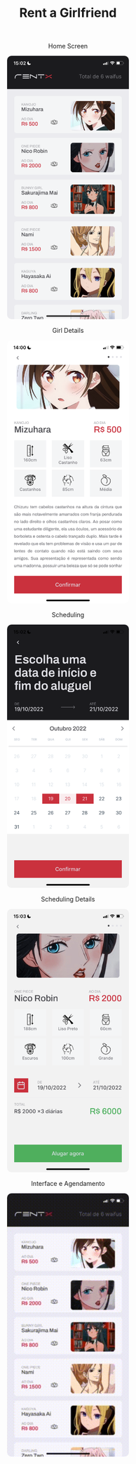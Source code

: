 <h1 align="center"> 
    Rent a Girlfriend
</h1>

<br>

<p align="center">Home Screen</p>
<p align="center">
  <img alt="Login-Screen" style="border-radius: 10px" src=".github/home-final.png" max-width="100%" height="600px">
</p>

<p align="center">Girl Details</p>
<p align="center">
  <img alt="Login-Screen" style="border-radius: 10px" src=".github/girl-details.png" max-width="100%" height="600px">
</p>

<p align="center">Scheduling</p>
<p align="center">
  <img alt="Login-Screen" style="border-radius: 10px" src=".github/scheduling.png" max-width="100%" height="600px">
</p>

<p align="center">Scheduling Details</p>
<p align="center">
  <img alt="Login-Screen" style="border-radius: 10px" src=".github/scheduling-details.png" max-width="100%" height="600px">
</p>

<p align="center">Interface e Agendamento</p>
<p align="center">
  <img alt="Login-Screen" style="border-radius: 10px" src=".github/interface.gif" max-width="100%" height="600px">
</p>
<br>
